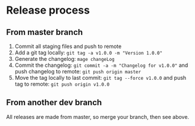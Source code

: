 # Release process

## From master branch

1. Commit all staging files and push to remote
1. Add a git tag locally: `git tag -a v1.0.0 -m "Version 1.0.0"`
1. Generate the changelog: `mage changeLog`
1. Commit the changelog: `git commit -a -m "Changelog for v1.0.0"` and push changelog to remote: `git push origin master`
1. Move the tag locally to last commit: `git tag --force v1.0.0` and push tag to remote: `git push origin v1.0.0`

## From another dev branch

All releases are made from master, so merge your branch, then see above.
